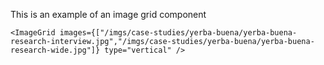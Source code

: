 This is an example of an image grid component
```
<ImageGrid images={["/imgs/case-studies/yerba-buena/yerba-buena-research-interview.jpg","/imgs/case-studies/yerba-buena/yerba-buena-research-wide.jpg"]} type="vertical" />
```
